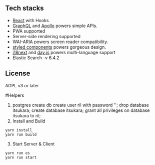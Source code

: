 ## Tech stacks

- [React](https://github.com/facebook/react) with Hooks
- [GraphQL](https://github.com/graphql/graphql-js) and [Apollo](https://github.com/apollographql/apollo-server) powers simple APIs.
- PWA supported
- Server-side rendering supported
- WAI-ARIA powers screen reader compatibility.
- [styled components](https://github.com/styled-components/styled-components) powers gorgeous design.
- [i18next](https://github.com/i18next/i18next) and [day.js](https://github.com/iamkun/dayjs) powers multi-language support
- Elastic Search -v 6.4.2

## License

AGPL v3 or later

#Helpers
1. postgres create db
  create user ril with password '';
  drop database itsukara;
  create database itsukara;
  grant all privileges on database itsukara to ril;
2. Install and Build
```
yarn install
yarn run build
```
3. Start Server & Client
```
yarn run es
yarn run start
```
